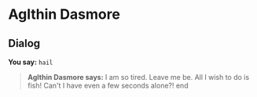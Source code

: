 # Aglthin Dasmore
## Dialog

**You say:** `hail`



>**Aglthin Dasmore says:** I am so tired.  Leave me be.  All I wish to do is fish!  Can't I have even a few seconds alone?!
end